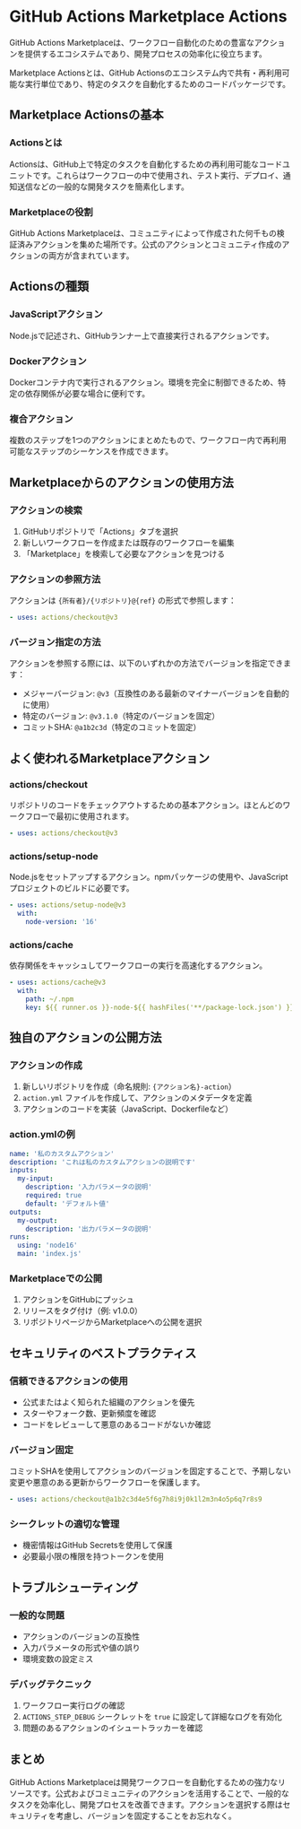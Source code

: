 # GitHub Actions Marketplace Actions

GitHub Actions Marketplaceは、ワークフロー自動化のための豊富なアクションを提供するエコシステムであり、開発プロセスの効率化に役立ちます。

Marketplace Actionsとは、GitHub Actionsのエコシステム内で共有・再利用可能な実行単位であり、特定のタスクを自動化するためのコードパッケージです。

## Marketplace Actionsの基本

### Actionsとは
Actionsは、GitHub上で特定のタスクを自動化するための再利用可能なコードユニットです。これらはワークフローの中で使用され、テスト実行、デプロイ、通知送信などの一般的な開発タスクを簡素化します。

### Marketplaceの役割
GitHub Actions Marketplaceは、コミュニティによって作成された何千もの検証済みアクションを集めた場所です。公式のアクションとコミュニティ作成のアクションの両方が含まれています。

## Actionsの種類

### JavaScriptアクション
Node.jsで記述され、GitHubランナー上で直接実行されるアクションです。

### Dockerアクション
Dockerコンテナ内で実行されるアクション。環境を完全に制御できるため、特定の依存関係が必要な場合に便利です。

### 複合アクション
複数のステップを1つのアクションにまとめたもので、ワークフロー内で再利用可能なステップのシーケンスを作成できます。

## Marketplaceからのアクションの使用方法

### アクションの検索
1. GitHubリポジトリで「Actions」タブを選択
2. 新しいワークフローを作成または既存のワークフローを編集
3. 「Marketplace」を検索して必要なアクションを見つける

### アクションの参照方法
アクションは `{所有者}/{リポジトリ}@{ref}` の形式で参照します：
```yaml
- uses: actions/checkout@v3
```

### バージョン指定の方法
アクションを参照する際には、以下のいずれかの方法でバージョンを指定できます：
- メジャーバージョン: `@v3`（互換性のある最新のマイナーバージョンを自動的に使用）
- 特定のバージョン: `@v3.1.0`（特定のバージョンを固定）
- コミットSHA: `@a1b2c3d`（特定のコミットを固定）

## よく使われるMarketplaceアクション

### actions/checkout
リポジトリのコードをチェックアウトするための基本アクション。ほとんどのワークフローで最初に使用されます。
```yaml
- uses: actions/checkout@v3
```

### actions/setup-node
Node.jsをセットアップするアクション。npmパッケージの使用や、JavaScriptプロジェクトのビルドに必要です。
```yaml
- uses: actions/setup-node@v3
  with:
    node-version: '16'
```

### actions/cache
依存関係をキャッシュしてワークフローの実行を高速化するアクション。
```yaml
- uses: actions/cache@v3
  with:
    path: ~/.npm
    key: ${{ runner.os }}-node-${{ hashFiles('**/package-lock.json') }}
```

## 独自のアクションの公開方法

### アクションの作成
1. 新しいリポジトリを作成（命名規則: `{アクション名}-action`）
2. `action.yml` ファイルを作成して、アクションのメタデータを定義
3. アクションのコードを実装（JavaScript、Dockerfileなど）

### action.ymlの例
```yaml
name: '私のカスタムアクション'
description: 'これは私のカスタムアクションの説明です'
inputs:
  my-input:
    description: '入力パラメータの説明'
    required: true
    default: 'デフォルト値'
outputs:
  my-output:
    description: '出力パラメータの説明'
runs:
  using: 'node16'
  main: 'index.js'
```

### Marketplaceでの公開
1. アクションをGitHubにプッシュ
2. リリースをタグ付け（例: v1.0.0）
3. リポジトリページからMarketplaceへの公開を選択

## セキュリティのベストプラクティス

### 信頼できるアクションの使用
- 公式またはよく知られた組織のアクションを優先
- スターやフォーク数、更新頻度を確認
- コードをレビューして悪意のあるコードがないか確認

### バージョン固定
コミットSHAを使用してアクションのバージョンを固定することで、予期しない変更や悪意のある更新からワークフローを保護します。
```yaml
- uses: actions/checkout@a1b2c3d4e5f6g7h8i9j0k1l2m3n4o5p6q7r8s9
```

### シークレットの適切な管理
- 機密情報はGitHub Secretsを使用して保護
- 必要最小限の権限を持つトークンを使用

## トラブルシューティング

### 一般的な問題
- アクションのバージョンの互換性
- 入力パラメータの形式や値の誤り
- 環境変数の設定ミス

### デバッグテクニック
1. ワークフロー実行ログの確認
2. `ACTIONS_STEP_DEBUG` シークレットを `true` に設定して詳細なログを有効化
3. 問題のあるアクションのイシュートラッカーを確認

## まとめ

GitHub Actions Marketplaceは開発ワークフローを自動化するための強力なリソースです。公式およびコミュニティのアクションを活用することで、一般的なタスクを効率化し、開発プロセスを改善できます。アクションを選択する際はセキュリティを考慮し、バージョンを固定することをお忘れなく。
